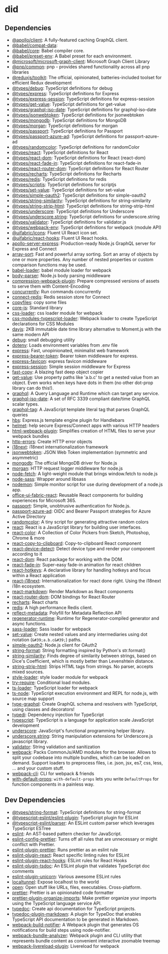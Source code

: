 # did




## Dependencies

- [@apollo/client](https://ghub.io/@apollo/client): A fully-featured caching GraphQL client.
- [@babel/compat-data](https://ghub.io/@babel/compat-data): 
- [@babel/core](https://ghub.io/@babel/core): Babel compiler core.
- [@babel/preset-env](https://ghub.io/@babel/preset-env): A Babel preset for each environment.
- [@microsoft/microsoft-graph-client](https://ghub.io/@microsoft/microsoft-graph-client): Microsoft Graph Client Library
- [@pnp/common](https://ghub.io/@pnp/common): pnp - provides shared functionality across all pnp libraries
- [@reduxjs/toolkit](https://ghub.io/@reduxjs/toolkit): The official, opinionated, batteries-included toolset for efficient Redux development
- [@types/debug](https://ghub.io/@types/debug): TypeScript definitions for debug
- [@types/express](https://ghub.io/@types/express): TypeScript definitions for Express
- [@types/express-session](https://ghub.io/@types/express-session): TypeScript definitions for express-session
- [@types/get-value](https://ghub.io/@types/get-value): TypeScript definitions for get-value
- [@types/graphql-iso-date](https://ghub.io/@types/graphql-iso-date): TypeScript definitions for graphql-iso-date
- [@types/jsonwebtoken](https://ghub.io/@types/jsonwebtoken): TypeScript definitions for jsonwebtoken
- [@types/mongodb](https://ghub.io/@types/mongodb): TypeScript definitions for MongoDB
- [@types/morgan](https://ghub.io/@types/morgan): TypeScript definitions for morgan
- [@types/passport](https://ghub.io/@types/passport): TypeScript definitions for Passport
- [@types/passport-azure-ad](https://ghub.io/@types/passport-azure-ad): TypeScript definitions for passport-azure-ad
- [@types/randomcolor](https://ghub.io/@types/randomcolor): TypeScript definitions for randomColor
- [@types/react](https://ghub.io/@types/react): TypeScript definitions for React
- [@types/react-dom](https://ghub.io/@types/react-dom): TypeScript definitions for React (react-dom)
- [@types/react-fade-in](https://ghub.io/@types/react-fade-in): TypeScript definitions for react-fade-in
- [@types/react-router-dom](https://ghub.io/@types/react-router-dom): TypeScript definitions for React Router
- [@types/recharts](https://ghub.io/@types/recharts): TypeScript definitions for Recharts
- [@types/redis](https://ghub.io/@types/redis): TypeScript definitions for redis
- [@types/scriptjs](https://ghub.io/@types/scriptjs): TypeScript definitions for scriptjs
- [@types/set-value](https://ghub.io/@types/set-value): TypeScript definitions for set-value
- [@types/simple-oauth2](https://ghub.io/@types/simple-oauth2): TypeScript definitions for simple-oauth2
- [@types/string-similarity](https://ghub.io/@types/string-similarity): TypeScript definitions for string-similarity
- [@types/string-strip-html](https://ghub.io/@types/string-strip-html): TypeScript definitions for string-strip-html
- [@types/underscore](https://ghub.io/@types/underscore): TypeScript definitions for Underscore
- [@types/underscore.string](https://ghub.io/@types/underscore.string): TypeScript definitions for underscore.string
- [@types/validator](https://ghub.io/@types/validator): TypeScript definitions for validator.js
- [@types/webpack-env](https://ghub.io/@types/webpack-env): TypeScript definitions for webpack (module API)
- [@uifabric/icons](https://ghub.io/@uifabric/icons): Fluent UI React icon set.
- [@uifabric/react-hooks](https://ghub.io/@uifabric/react-hooks): Fluent UI React hooks.
- [apollo-server-express](https://ghub.io/apollo-server-express): Production-ready Node.js GraphQL server for Express and Connect
- [array-sort](https://ghub.io/array-sort): Fast and powerful array sorting. Sort an array of objects by one or more properties. Any number of nested properties or custom comparison functions may be used.
- [babel-loader](https://ghub.io/babel-loader): babel module loader for webpack
- [body-parser](https://ghub.io/body-parser): Node.js body parsing middleware
- [compression-webpack-plugin](https://ghub.io/compression-webpack-plugin): Prepare compressed versions of assets to serve them with Content-Encoding
- [concurrently](https://ghub.io/concurrently): Run commands concurrently
- [connect-redis](https://ghub.io/connect-redis): Redis session store for Connect
- [copyfiles](https://ghub.io/copyfiles): copy some files
- [core-js](https://ghub.io/core-js): Standard library
- [css-loader](https://ghub.io/css-loader): css loader module for webpack
- [css-modules-typescript-loader](https://ghub.io/css-modules-typescript-loader): Webpack loader to create TypeScript declarations for CSS Modules
- [dayjs](https://ghub.io/dayjs): 2KB immutable date time library alternative to Moment.js with the same modern API 
- [debug](https://ghub.io/debug): small debugging utility
- [dotenv](https://ghub.io/dotenv): Loads environment variables from .env file
- [express](https://ghub.io/express): Fast, unopinionated, minimalist web framework
- [express-bearer-token](https://ghub.io/express-bearer-token): Bearer token middleware for express.
- [express-favicon](https://ghub.io/express-favicon): express favicon middleware
- [express-session](https://ghub.io/express-session): Simple session middleware for Express
- [fast-copy](https://ghub.io/fast-copy): A blazing fast deep object copier
- [get-value](https://ghub.io/get-value): Use property paths like &#39;a.b.c&#39; to get a nested value from an object. Even works when keys have dots in them (no other dot-prop library can do this!).
- [graphql](https://ghub.io/graphql): A Query Language and Runtime which can target any service.
- [graphql-iso-date](https://ghub.io/graphql-iso-date): A set of RFC 3339 compliant date/time GraphQL scalar types.
- [graphql-tag](https://ghub.io/graphql-tag): A JavaScript template literal tag that parses GraphQL queries
- [hbs](https://ghub.io/hbs): Express.js template engine plugin for Handlebars
- [helmet](https://ghub.io/helmet): help secure Express/Connect apps with various HTTP headers
- [html-webpack-plugin](https://ghub.io/html-webpack-plugin): Simplifies creation of HTML files to serve your webpack bundles
- [http-errors](https://ghub.io/http-errors): Create HTTP error objects
- [i18next](https://ghub.io/i18next): i18next internationalization framework
- [jsonwebtoken](https://ghub.io/jsonwebtoken): JSON Web Token implementation (symmetric and asymmetric)
- [mongodb](https://ghub.io/mongodb): The official MongoDB driver for Node.js
- [morgan](https://ghub.io/morgan): HTTP request logger middleware for node.js
- [node-fetch](https://ghub.io/node-fetch): A light-weight module that brings window.fetch to node.js
- [node-sass](https://ghub.io/node-sass): Wrapper around libsass
- [nodemon](https://ghub.io/nodemon): Simple monitor script for use during development of a node.js app.
- [office-ui-fabric-react](https://ghub.io/office-ui-fabric-react): Reusable React components for building experiences for Microsoft 365.
- [passport](https://ghub.io/passport): Simple, unobtrusive authentication for Node.js.
- [passport-azure-ad](https://ghub.io/passport-azure-ad): OIDC and Bearer Passport strategies for Azure Active Directory
- [randomcolor](https://ghub.io/randomcolor): A tiny script for generating attractive random colors
- [react](https://ghub.io/react): React is a JavaScript library for building user interfaces.
- [react-color](https://ghub.io/react-color): A Collection of Color Pickers from Sketch, Photoshop, Chrome &amp; more
- [react-copy-to-clipboard](https://ghub.io/react-copy-to-clipboard): Copy-to-clipboard React component
- [react-device-detect](https://ghub.io/react-device-detect): Detect device type and render your component according to it
- [react-dom](https://ghub.io/react-dom): React package for working with the DOM.
- [react-fade-in](https://ghub.io/react-fade-in): Super-easy fade-in animation for react children
- [react-hotkeys](https://ghub.io/react-hotkeys): A declarative library for handling hotkeys and focus within a React application
- [react-i18next](https://ghub.io/react-i18next): Internationalization for react done right. Using the i18next i18n ecosystem.
- [react-markdown](https://ghub.io/react-markdown): Render Markdown as React components
- [react-router-dom](https://ghub.io/react-router-dom): DOM bindings for React Router
- [recharts](https://ghub.io/recharts): React charts
- [redis](https://ghub.io/redis): A high performance Redis client.
- [reflect-metadata](https://ghub.io/reflect-metadata): Polyfill for Metadata Reflection API
- [regenerator-runtime](https://ghub.io/regenerator-runtime): Runtime for Regenerator-compiled generator and async functions.
- [sass-loader](https://ghub.io/sass-loader): Sass loader for webpack
- [set-value](https://ghub.io/set-value): Create nested values and any intermediaries using dot notation (`&#39;a.b.c&#39;`) paths.
- [simple-oauth2](https://ghub.io/simple-oauth2): Node.js client for OAuth2
- [string-format](https://ghub.io/string-format): String formatting inspired by Python&#39;s str.format()
- [string-similarity](https://ghub.io/string-similarity): Finds degree of similarity between strings, based on Dice&#39;s Coefficient, which is mostly better than Levenshtein distance.
- [string-strip-html](https://ghub.io/string-strip-html): Strips HTML tags from strings. No parser, accepts mixed sources.
- [style-loader](https://ghub.io/style-loader): style loader module for webpack
- [try-require](https://ghub.io/try-require): Conditional load modules.
- [ts-loader](https://ghub.io/ts-loader): TypeScript loader for webpack
- [ts-node](https://ghub.io/ts-node): TypeScript execution environment and REPL for node.js, with source map support
- [type-graphql](https://ghub.io/type-graphql): Create GraphQL schema and resolvers with TypeScript, using classes and decorators!
- [typedi](https://ghub.io/typedi): Dependency injection for TypeScript
- [typescript](https://ghub.io/typescript): TypeScript is a language for application scale JavaScript development
- [underscore](https://ghub.io/underscore): JavaScript&#39;s functional programming helper library.
- [underscore.string](https://ghub.io/underscore.string): String manipulation extensions for Underscore.js javascript library.
- [validator](https://ghub.io/validator): String validation and sanitization
- [webpack](https://ghub.io/webpack): Packs CommonJs/AMD modules for the browser. Allows to split your codebase into multiple bundles, which can be loaded on demand. Support loaders to preprocess files, i.e. json, jsx, es7, css, less, ... and your custom stuff.
- [webpack-cli](https://ghub.io/webpack-cli): CLI for webpack &amp; friends
- [with-default-props](https://ghub.io/with-default-props): `with-default-props` lets you write `DefaultProps` for function components in a painless way.

## Dev Dependencies

- [@types/string-format](https://ghub.io/@types/string-format): TypeScript definitions for string-format
- [@typescript-eslint/eslint-plugin](https://ghub.io/@typescript-eslint/eslint-plugin): TypeScript plugin for ESLint
- [@typescript-eslint/parser](https://ghub.io/@typescript-eslint/parser): An ESLint custom parser which leverages TypeScript ESTree
- [eslint](https://ghub.io/eslint): An AST-based pattern checker for JavaScript.
- [eslint-config-prettier](https://ghub.io/eslint-config-prettier): Turns off all rules that are unnecessary or might conflict with Prettier.
- [eslint-plugin-prettier](https://ghub.io/eslint-plugin-prettier): Runs prettier as an eslint rule
- [eslint-plugin-react](https://ghub.io/eslint-plugin-react): React specific linting rules for ESLint
- [eslint-plugin-react-hooks](https://ghub.io/eslint-plugin-react-hooks): ESLint rules for React Hooks
- [eslint-plugin-tsdoc](https://ghub.io/eslint-plugin-tsdoc): An ESLint plugin that validates TypeScript doc comments
- [eslint-plugin-unicorn](https://ghub.io/eslint-plugin-unicorn): Various awesome ESLint rules
- [localtunnel](https://ghub.io/localtunnel): Expose localhost to the world
- [open](https://ghub.io/open): Open stuff like URLs, files, executables. Cross-platform.
- [prettier](https://ghub.io/prettier): Prettier is an opinionated code formatter
- [prettier-plugin-organize-imports](https://ghub.io/prettier-plugin-organize-imports): Make prettier organize your imports using the TypeScript language service API.
- [typedoc](https://ghub.io/typedoc): Create api documentation for TypeScript projects.
- [typedoc-plugin-markdown](https://ghub.io/typedoc-plugin-markdown): A plugin for TypeDoc that enables TypeScript API documentation to be generated in Markdown.
- [webpack-build-notifier](https://ghub.io/webpack-build-notifier): A Webpack plugin that generates OS notifications for build steps using node-notifier.
- [webpack-bundle-analyzer](https://ghub.io/webpack-bundle-analyzer): Webpack plugin and CLI utility that represents bundle content as convenient interactive zoomable treemap
- [webpack-livereload-plugin](https://ghub.io/webpack-livereload-plugin): Livereload for webpack

